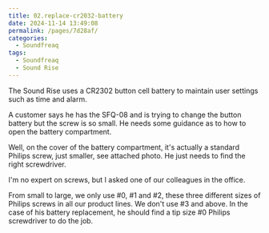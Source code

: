 ```yaml
---
title: 02.replace-cr2032-battery
date: 2024-11-14 13:49:08
permalink: /pages/7d28af/
categories: 
  - Soundfreaq
tags: 
  - Soundfreaq
  - Sound Rise
---
```


The Sound Rise uses a CR2302 button cell battery to maintain user settings such as time and alarm.

A customer says he has the SFQ-08 and is trying to change the button battery but the screw is so small. He needs some guidance as to how to open the battery compartment.

Well, on the cover of the battery compartment, it's actually a standard Philips screw, just smaller, see attached photo. He just needs to find the right screwdriver.

I'm no expert on screws, but I asked one of our colleagues in the office.

From small to large, we only use #0, #1 and #2, these three different sizes of Philips screws in all our product lines. We don't use #3 and above. In the case of his battery replacement, he should find a tip size #0 Philips screwdriver to do the job.
